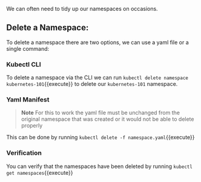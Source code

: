 We can often need to tidy up our namespaces on occasions.

## Delete a Namespace:
To delete a namespace there are two options, we can use a yaml file or a single command:
### Kubectl CLI

To delete a namespace via the CLI we can run `kubectl delete namespace kubernetes-101`{{execute}} to delete our `kubernetes-101` namespace.

### Yaml Manifest
>**Note** For this to work the yaml file must be unchanged from the original namespace that was created or it would not be able to delete properly

This can be done by running
`kubectl delete -f namespace.yaml`{{execute}}

### Verification

You can verify that the namespaces have been deleted by running `kubectl get namespaces`{{execute}}